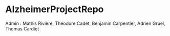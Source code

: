 # AlzheimerProjectRepo

Admin : Mathis Rivière, Théodore Cadet, Benjamin Carpentier, Adrien Gruel, Thomas Cardiet
